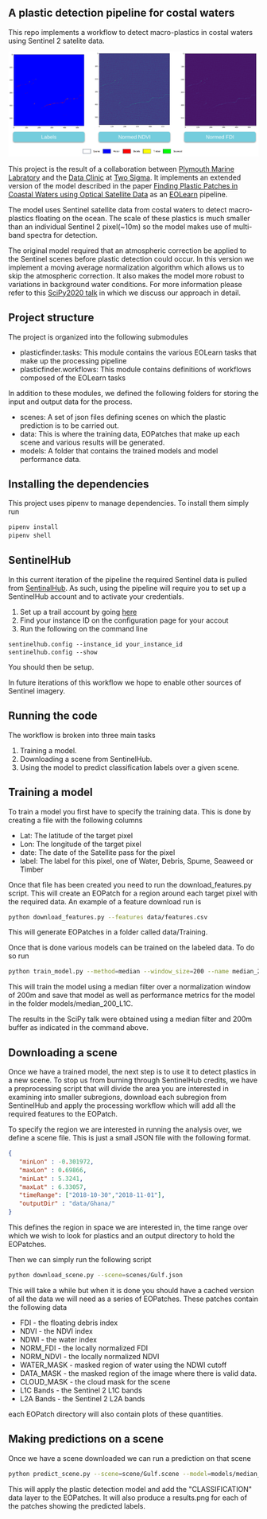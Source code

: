## A plastic detection pipeline for costal waters

This repo implements a workflow to detect macro-plastics in costal waters using Sentinel 2 satelite data. 

![example](images/example.png)

This project is the result of a collaboration between [Plymouth Marine Labratory](https://www.pml.ac.uk/) and the [Data Clinic](https://dataclinic.twosigma.com/) at [Two Sigma](https://www.twosigma.com/). It implements an extended version of the model described in the paper [Finding Plastic Patches in Coastal Waters using Optical Satellite Data](https://www.nature.com/articles/s41598-020-62298-z) as an [EOLearn](https://github.com/sentinel-hub/eo-learn) pipeline.
 
The model uses Sentinel satellite data from costal waters to detect macro-plastics floating on the ocean. The scale of these plastics is much smaller than an individual Sentinel 2 pixel(~10m) so the model makes use of multi-band spectra for detection.
 
The original model required that an atmospheric correction be applied to the Sentinel scenes before plastic detection could occur. In this version we implement a moving average normalization algorithm
which allows us to skip the atmospheric correction. It also makes the model more robust to variations in background water conditions. For more information please refer to this [SciPy2020 talk](https://www.youtube.com/watch?v=ylT4J6wCctQ) in which we discuss our approach in detail.
 
 
## Project structure
 
The project is organized into the following submodules
 
- plasticfinder.tasks: This module contains the various EOLearn tasks that make up the processing pipeline
- plasticfinder.workflows: This module contains definitions of workflows composed of the EOLearn tasks
 
In addition to these modules, we defined the following folders for storing the input and output data for the process.
 
- scenes: A set of json files defining scenes on which the plastic prediction is to be carried out.
- data: This is where the training data, EOPatches that make up each scene and various results will be generated.
- models: A folder that contains the trained models and model performance data.
 
## Installing the dependencies
 
This project uses pipenv to manage dependencies. To install them simply run
 
```bash
pipenv install
pipenv shell
```
 
## SentinelHub
 
In this current iteration of the pipeline the required Sentinel data is pulled from [SentinalHub](https://www.sentinel-hub.com/).
As such, using the pipeline will require you to set up a SentinelHub account and to activate your credentials.
 
1. Set up a trail account by going [here](https://www.sentinel-hub.com/trial)
2. Find your instance ID on the configuration page for your accout
3. Run the following on the command line
 
```
sentinelhub.config --instance_id your_instance_id
sentinelhub.config --show
```
 
You should then be setup.
 
In future iterations of this workflow we hope to enable other sources of Sentinel imagery.
 
## Running the code
 
The workflow is broken into three main tasks
 
1) Training a model.
2) Downloading a scene from SentinelHub.
3) Using the model to predict classification labels over a given scene.
 
## Training a model
 
To train a model you first have to specify the training data. This is done by creating a file with the following columns
 
- Lat: The latitude of the target pixel
- Lon: The longitude of the target pixel
- date: The date of the Satellite pass for the pixel
- label: The label for this pixel, one of Water, Debris, Spume, Seaweed or Timber
 
Once that file has been created you need to run the download_features.py script. This will create an EOPatch for a region around each target pixel with the required data. An example of a feature download run is
 
```bash
python download_features.py --features data/features.csv
```
 
This will generate EOPatches in a folder called data/Training.
 
Once that is done various models can be trained on the labeled data. To do so run
 
```bash
python train_model.py --method=median --window_size=200 --name median_200_L1C
```
 
This will train the model using a median filter over a normalization window of 200m and save that model as well as performance metrics for the model in the folder models/median_200_L1C.
 
The results in the SciPy talk were obtained using a median filter and 200m buffer as indicated in the command above.
 
## Downloading a scene
 
Once we have a trained model, the next step is to use it to detect plastics in a new scene. To stop us from burning through SentinelHub credits, we have a preprocessing script that will divide the area you are interested in examining into smaller subregions, download each subregion from SentinelHub and apply the processing workflow which will add all the required features to the EOPatch.
 
To specify the region we are interested in running the analysis over, we define a scene file. This is just a small JSON file with the following format.
 
```json
{
   "minLon" : -0.301972,
   "maxLon" : 0.69866,
   "minLat" : 5.3241,
   "maxLat" : 6.33057,
   "timeRange": ["2018-10-30","2018-11-01"],
   "outputDir" : "data/Ghana/"
}
```
 
This defines the region in space we are interested in, the time range over which we wish to look for plastics and an output directory to hold the EOPatches.
 
Then we can simply run the following script
 
```bash
python download_scene.py --scene=scenes/Gulf.json
```
 
This will take a while but when it is done you should have a cached version of all the data we will need as a series of EOPatches. These patches contain the following data
 
- FDI - the floating debris index
- NDVI - the NDVI index
- NDWI - the water index
- NORM_FDI - the locally normalized FDI
- NORM_NDVI - the locally normalized NDVI
- WATER_MASK - masked region of water using the NDWI cutoff
- DATA_MASK - the masked region of the image where there is valid data.
- CLOUD_MASK - the cloud mask for the scene
- L1C Bands - the Sentinel 2 L1C bands
- L2A Bands - the Sentinel 2 L2A bands
 
each EOPatch directory will also contain plots of these quantities.
 
## Making predictions on a scene
 
Once we have a scene downloaded we can run a prediction on that scene
 
```bash
python predict_scene.py --scene=scene/Gulf.scene --model=models/median_200_L1C --method=median -window=200
```
 
This will apply the plastic detection model and add the "CLASSIFICATION" data layer to the EOPatches. It will also produce a results.png for each of the patches showing the predicted labels.
 
